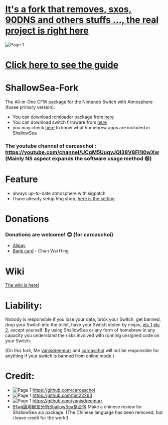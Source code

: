 # [It's a fork that removes, sxos, 90DNS and others stuffs ..., the real project is right here](https://github.com/carcaschoi/ShallowSea)

![Page 1](https://user-images.githubusercontent.com/46537034/118379925-a9bc7700-b5de-11eb-8280-9dfe3264e450.jpg)

# [Click here to see the guide](https://github.com/yanisdreemurr/ShallowSea-Online-Fork/wiki/1.-User-Guide)
# ShallowSea-Fork
The All-in-One CFW package for the Nintendo Switch with Atmosphere (fusee primary version).
* You can download rcmloader package from [here](https://github.com/carcaschoi/rcmloader-package)
* You can download switch firmware from [here](https://darthsternie.net/switch-firmwares/)
* you may check [here](https://github.com/yanisdreemurr/ShallowSea-Fork/wiki/ShallowSea-homebrew-app-includes) to know what homebrew apps are included in ShallowSea
### The youtube channel of carcaschoi : https://youtube.com/channel/UCgM5UuqyJQl38V8FI1l0wXw (Mainly NS aspect expands the software usage method 😄)
# Feature
* always up-to-date atmosphere with sigpatch
* I have already setup hbg shop, [here is the setting](https://github.com/yanisdreemurr/ShallowSea/blob/main/tinfoil%20shop%20setup)

# Donations
### Donations are welcome! 😊 (for carcaschoi)
* [Alipay](https://user-images.githubusercontent.com/64573431/114517581-0ee41c00-9c71-11eb-8230-d6b029fc9cc2.jpg)
* [Bank card](https://user-images.githubusercontent.com/64573431/114518848-5fa84480-9c72-11eb-95aa-7809a6e3332d.jpg) - Chan Wai Hing

# Wiki
[The wiki is here!](https://github.com/yanisdreemurr/ShallowSea-Fork/wiki)

# Liability:
Nobody is responsible if you lose your data, brick your Switch, get banned, drop your Switch into the toilet, have your Switch stolen by ninjas, [etc 1](https://www.youtube.com/watch?v=XnwvYiMK3ik) [etc 2](https://www.youtube.com/playlist?list=PLK6G4JP74vhF7UQwzdcXfG2eLclu-GcEc), except yourself. By using ShallowSea or any form of homebrew in any capacity you understand the risks involved with running unsigned code on your Switch.

(On this fork, Me [yanisdreemurr](https://github.com/yanisdreemurr) and [carcaschoi](https://github.com/carcaschoi) will not be responsible for anything if your switch is banned from online mode.)

# Credit:
* ![Page 1](https://user-images.githubusercontent.com/46537034/118380472-42082b00-b5e2-11eb-9e48-1f6333e47b54.jpg)
 https://github.com/carcaschoi
* ![Page 1](https://user-images.githubusercontent.com/46537034/118380577-1b96bf80-b5e3-11eb-8f87-27da6e755fac.jpg)
 https://github.com/tim22263
* ![Page 1](https://user-images.githubusercontent.com/46537034/118380351-5dbf0180-b5e1-11eb-9336-d0bb179455af.jpg)
 https://github.com/yanisdreemurr
* [91wii論壇網友分析ShallowSea整合包](https://www.91wii.com/thread-231061-1-1.html) Make a chinese review for ShallowSea aio package. (The Chinese language has been removed, but i leave  credit for the work!)
